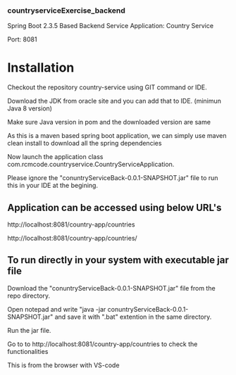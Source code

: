 ### countryserviceExercise_backend

Spring Boot 2.3.5 Based Backend Service
Application: Country Service

Port: 8081

# Installation
 Checkout the repository country-service using GIT command or IDE.

Download the JDK from oracle site and you can add that to IDE. (minimun Java 8 version)

Make sure Java version in pom and the downloaded version are same

As this is a maven based spring boot application, we can simply use maven clean install to download all the spring dependencies

Now launch the application class com.rcmcode.countryservice.CountryServiceApplication.

Please ignore the "conuntryServiceBack-0.0.1-SNAPSHOT.jar" file to run this in your IDE at the begining. 


## Application can be accessed using below URL's


http://localhost:8081/country-app/countries

http://localhost:8081/country-app/countries/<name>
  
  
  ## To run directly in your system with executable jar file
  
  Download the "conuntryServiceBack-0.0.1-SNAPSHOT.jar" file from the repo directory.
  
  Open notepad and write "java -jar conuntryServiceBack-0.0.1-SNAPSHOT.jar" and save it with ".bat" extention in the same directory. 
  
  Run the jar file.
  
  Go to to http://localhost:8081/country-app/countries to check the functionalities

This is from the browser with VS-code 